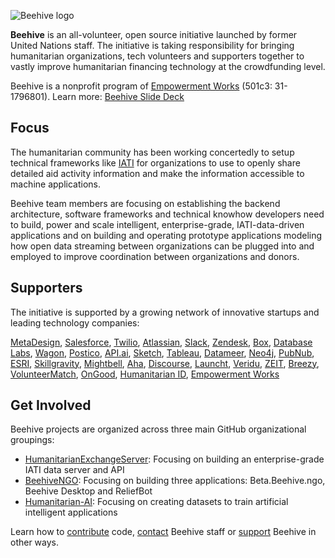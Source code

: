 ![Beehive logo](https://github.com/Brentophillips/HXS-Work/blob/master/beehive_s900.png)

**Beehive** is an all-volunteer, open source initiative launched by former United Nations staff. The initiative is taking responsibility for bringing humanitarian organizations, tech volunteers and supporters together to vastly improve humanitarian financing technology at the crowdfunding level. 

Beehive is a nonprofit program of [Empowerment Works](http://www.empowermentworks.org/) (501c3: 31-1796801). Learn more: [Beehive Slide Deck](https://www.slideshare.net/BrentOPhillips/more-about-beehive)

## Focus

The humanitarian community has been working concertedly to setup technical frameworks like [IATI]() for organizations to use to openly share detailed aid activity information and make the information accessible to machine applications.

Beehive team members are focusing on establishing the backend architecture, software frameworks and technical knowhow developers need to build, power and scale intelligent, enterprise-grade, IATI-data-driven applications and on building and operating prototype applications modeling how open data streaming between organizations can be plugged into and employed to improve coordination between organizations and donors.

## Supporters

The initiative is supported by a growing network of innovative startups and leading technology companies:

[MetaDesign](http://sanfrancisco.metadesign.com/), [Salesforce](https://www.salesforce.com/), [Twilio](https://www.twilio.com/), [Atlassian](https://www.atlassian.com/), [Slack](https://slack.com/), [Zendesk](https://www.zendesk.com/), [Box](http://www.box.com/), [Database Labs](https://www.databaselabs.io/), [Wagon](https://www.wagonhq.com/), [Postico](https://eggerapps.at/postico/), [API.ai](https://api.ai/), [Sketch](https://www.sketchapp.com/), [Tableau](http://www.tableau.com/), [Datameer](https://www.datameer.com/), [Neo4j](https://neo4j.com/), [PubNub](https://neo4j.com/), [ESRI](https://neo4j.com/), [Skillgravity](https://skillgravity.com/), [Mightbell](https://mightybell.com/), [Aha](http://www.aha.io/), [Discourse](http://www.discourse.org/), [Launcht](http://www.launcht.com/), [Veridu](https://www.veridu.com/), [ZEIT](https://zeit.co/), [Breezy](https://breezy.hr/), [VolunteerMatch](http://volunteermatch.org), [OnGood](https://www.ongood.ngo/info/), [Humanitarian ID](https://humanitarian.id/#/), [Empowerment Works](http://empowermentworks.org/main.html)

## Get Involved

Beehive projects are organized across three main GitHub organizational groupings:

* [HumanitarianExchangeServer](): Focusing on building an enterprise-grade IATI data server and API
* [BeehiveNGO](): Focusing on building three applications: Beta.Beehive.ngo, Beehive Desktop and ReliefBot
* [Humanitarian-AI](): Focusing on creating datasets to train artificial intelligent applications

Learn how to [contribute](https://github.com/BeehiveNGO/Beehive/wiki/Contribute) code, [contact](https://github.com/BeehiveNGO/Beehive/wiki/Contact) Beehive staff  or [support](https://github.com/BeehiveNGO/Beehive/wiki/Support) Beehive in other ways.
